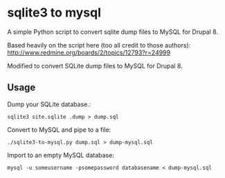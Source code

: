 
# sqlite3 to mysql

A simple Python script to convert sqlite dump files to MySQL for Drupal 8.

Based heavily on the script here (too all credit to those authors): 
http://www.redmine.org/boards/2/topics/12793?r=24999

Modified to convert SQLite dump files to MySQL for Drupal 8.

## Usage

Dump your SQLite database.:

```
sqlite3 site.sqlite .dump > dump.sql 
```

Convert to MySQL and pipe to a file:

```
./sqlite3-to-mysql.py dump.sql > dump-mysql.sql
``` 

Import to an empty MySQL database:

```
mysql -u someusername -psomepassword databasename < dump-mysql.sql
```

